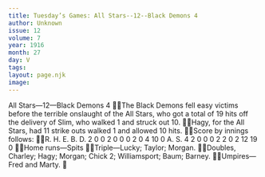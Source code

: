 ```yaml
---
title: Tuesday’s Games: All Stars--12--Black Demons 4
author: Unknown
issue: 12
volume: 7
year: 1916
month: 27
day: V
tags:
layout: page.njk
image:
---
```

All Stars—12—Black Demons 4 The Black Demons fell easy victims before the terrible onslaught of the All Stars, who got a total of 19 hits off the delivery of Slim, who walked 1 and struck out 10. Hagy, for the All Stars, had 11 strike outs walked 1 and allowed 10 hits. Score by innings follows: R. H. E. B. D. 2 0 0 2 0 0 0 2 0 4 10 0 A. S. 4 2 0 0 0 2 2 0 2 12 19 0 Home runs—Spits Triple—Lucky; Taylor; Morgan. Doubles, Charley; Hagy; Morgan; Chick 2; Williamsport; Baum; Barney. Umpires—Fred and Marty. 
